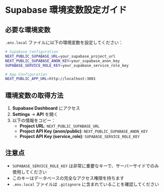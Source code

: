 # Supabase 環境変数設定ガイド

## 必要な環境変数

`.env.local` ファイルに以下の環境変数を設定してください：

```bash
# Supabase Configuration
NEXT_PUBLIC_SUPABASE_URL=your_supabase_project_url
NEXT_PUBLIC_SUPABASE_ANON_KEY=your_supabase_anon_key
SUPABASE_SERVICE_ROLE_KEY=your_supabase_service_role_key

# App Configuration
NEXT_PUBLIC_APP_URL=http://localhost:3001
```

## 環境変数の取得方法

1. **Supabase Dashboard** にアクセス
2. **Settings** → **API** を開く
3. 以下の情報をコピー：
   - **Project URL**: `NEXT_PUBLIC_SUPABASE_URL`
   - **Project API Key (anon/public)**: `NEXT_PUBLIC_SUPABASE_ANON_KEY`
   - **Project API Key (service_role)**: `SUPABASE_SERVICE_ROLE_KEY`

## 注意点

- `SUPABASE_SERVICE_ROLE_KEY` は非常に重要なキーで、サーバーサイドでのみ使用してください
- このキーはデータベースの完全なアクセス権限を持ちます
- `.env.local` ファイルは `.gitignore` に含まれていることを確認してください













